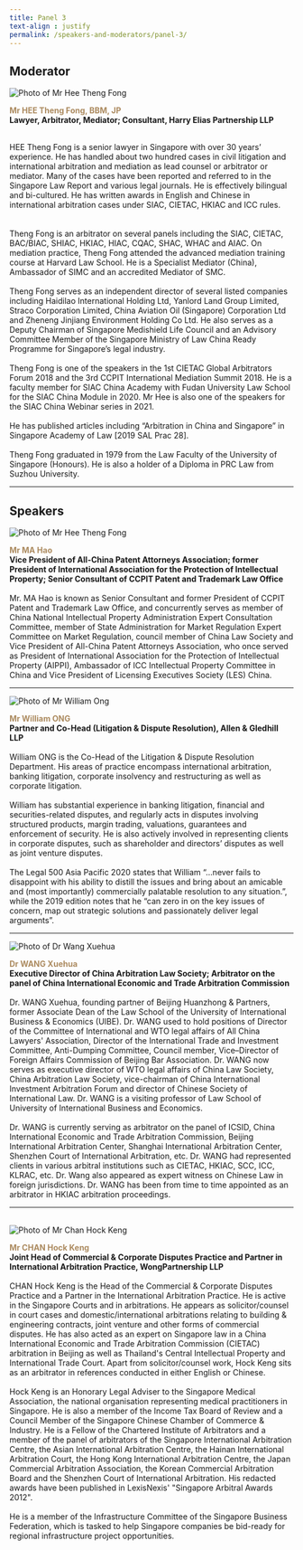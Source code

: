 ```yaml
---
title: Panel 3
text-align : justify
permalink: /speakers-and-moderators/panel-3/
---
```

<style> 
.content img {
  max-width: 200px;
  margin-left: 0;
}

.speaker-name {
  color: #AC8B60;
}
</style>

## Moderator
<div class="sgds-container">
  <div class="row is-desktop">
    <div class="col is-10-mobile is-10-tablet is-3-desktop is-3-widescreen is-3-fullhd">
    <img src="/images/speakers-panel 3-Hee Theng Fong2.png" alt="Photo of Mr Hee Theng Fong"> 
    </div>
    <div class="col">
      <p>
      <b class="speaker-name">Mr HEE Theng Fong, BBM, JP</b><br>
   <b>Lawyer, Arbitrator, Mediator; Consultant, Harry Elias Partnership LLP<br> <br></b>

HEE Theng Fong is a senior lawyer in Singapore with over 30 years’ experience. He has handled about two hundred cases in civil litigation and international arbitration and mediation as lead counsel or arbitrator or mediator. Many of the cases have been reported and referred to in the Singapore Law Report and various legal journals. He is effectively bilingual and bi-cultured. He has written awards in English and Chinese in international arbitration cases under SIAC, CIETAC, HKIAC and ICC rules. <br> <br>  
        Theng Fong is an arbitrator on several panels including the SIAC, CIETAC, BAC/BIAC, SHIAC, HKIAC, HIAC, CQAC, SHAC, WHAC and AIAC. On mediation practice, Theng Fong attended the advanced mediation training course at Harvard Law School. He is a Specialist Mediator (China), Ambassador of SIMC and an accredited Mediator of SMC.   <br> <br>
        Theng Fong serves as an independent director of several listed companies including Haidilao International Holding Ltd, Yanlord Land Group Limited, Straco Corporation Limited, China Aviation Oil (Singapore) Corporation Ltd and Zheneng Jinjiang Environment Holding Co Ltd. He also serves as a Deputy Chairman of Singapore Medishield Life Council and an Advisory Committee Member of the Singapore Ministry of Law China Ready Programme for Singapore’s legal industry.   <br> <br>
        Theng Fong is one of the speakers in the 1st CIETAC Global Arbitrators Forum 2018 and the 3rd CCPIT International Mediation Summit 2018. He is a faculty member for SIAC China Academy with Fudan University Law School for the SIAC China Module in 2020. Mr Hee is also one of the speakers for the SIAC China Webinar series in 2021.   <br> <br>
        He has published articles including “Arbitration in China and Singapore” in Singapore Academy of Law [2019 SAL Prac 28].   <br> <br>
        Theng Fong graduated in 1979 from the Law Faculty of the University of Singapore (Honours). He is also a holder of a Diploma in PRC Law from Suzhou University.  
      </p>
   </div>
  </div> 
</div>
<hr>

## Speakers
<div class="sgds-container">
  <div class="row is-desktop">
    <div class="col is-10-mobile is-10-tablet is-3-desktop is-3-widescreen is-3-fullhd">
    <img src="/images/speakers-panel 3-ma hao.jpg" alt="Photo of Mr Hee Theng Fong"> 
    </div>
    <div class="col">
      <p>
      <b class="speaker-name">Mr MA Hao</b><br>
   <b>Vice President of All-China Patent Attorneys Association; former President of International Association for the Protection of Intellectual Property; Senior Consultant of CCPIT Patent and Trademark Law Office<br> <br></b>
Mr. MA Hao is known as Senior Consultant and former President of CCPIT Patent and Trademark Law Office, and concurrently serves as member of China National Intellectual Property Administration Expert Consultation Committee, member of State Administration for Market Regulation Expert Committee on Market Regulation, council member of China Law Society and Vice President of All-China Patent Attorneys Association, who once served as President of International Association for the Protection of Intellectual Property (AIPPI), Ambassador of ICC Intellectual Property Committee in China and Vice President of Licensing Executives Society (LES) China.
      </p>
   </div>
  </div> 
</div>
<hr>
  <div class="row is-desktop">
    <div class="col is-10-mobile is-10-tablet is-3-desktop is-3-widescreen is-3-fullhd">
    <img src="/images/speakers-panel 3-William Ong2.jpg" alt="Photo of Mr William Ong"> 
    </div>
    <div class="col">
      <p>
      <b class="speaker-name">Mr William ONG</b><br>
       <b>Partner and Co-Head (Litigation & Dispute Resolution), Allen & Gledhill LLP<br> <br></b>
       William ONG is the Co-Head of the Litigation & Dispute Resolution Department. His areas of practice encompass international arbitration, banking litigation, corporate insolvency and restructuring as well as corporate litigation.<br> <br>
       William has substantial experience in banking litigation, financial and securities-related disputes, and regularly acts in disputes involving structured products, margin trading, valuations, guarantees and enforcement of security. He is also actively involved in representing clients in corporate disputes, such as shareholder and directors’ disputes as well as joint venture disputes.<br> <br>
      The Legal 500 Asia Pacific 2020 states that William “…never fails to disappoint with his ability to distill the issues and bring about an amicable and (most importantly) commercially palatable resolution to any situation.”, while the 2019 edition notes that he “can zero in on the key issues of concern, map out strategic solutions and passionately deliver legal arguments”.  
      </p>
   </div>
  </div> 
<hr>
  <div class="row is-desktop">
    <div class="col is-10-mobile is-10-tablet is-3-desktop is-3-widescreen is-3-fullhd">
    <img src="/images/speakers-panel 3- wang xuehua.png" alt="Photo of Dr Wang Xuehua"> 
    </div>
    <div class="col">
      <p>
      <b class="speaker-name">Dr WANG Xuehua</b><br>
       <b>Executive Director of China Arbitration Law Society; Arbitrator on the panel of China International Economic and Trade Arbitration Commission<br> <br></b>
Dr. WANG Xuehua, founding partner of Beijing Huanzhong & Partners, former Associate Dean of the Law School of the University of International Business & Economics (UIBE). Dr. WANG used to hold positions of Director of the Committee of International and WTO legal affairs of All China Lawyers' Association, Director of the International Trade and Investment Committee, Anti-Dumping Committee, Council member, Vice–Director of Foreign Affairs Commission of Beijing Bar Association. Dr. WANG now serves as executive director of WTO legal affairs of China Law Society, China Arbitration Law Society, vice-chairman of China International Investment Arbitration Forum and director of Chinese Society of International Law. Dr. WANG is a visiting professor of Law School of University of International Business and Economics.<br> <br>
Dr. WANG is currently serving as arbitrator on the panel of ICSID, China International Economic and Trade Arbitration Commission, Beijing International Arbitration Center, Shanghai International Arbitration Center, Shenzhen Court of International Arbitration, etc. Dr. WANG had represented clients in various arbitral institutions such as CIETAC, HKIAC, SCC, ICC, KLRAC, etc. Dr. Wang also appeared as expert witness on Chinese Law in foreign jurisdictions. Dr. WANG has been from time to time appointed as an arbitrator in HKIAC arbitration proceedings. 
      </p>
   </div>
  </div> 
<hr>
<br>
<div class="row is-desktop">
    <div class="col is-10-mobile is-10-tablet is-3-desktop is-3-widescreen is-3-fullhd">
    <img src="/images/speakers-panel 3-Chan Hock Keng2.jpg" alt="Photo of Mr Chan Hock Keng"> 
    </div>
    <div class="col">
    <p>
    <b class="speaker-name">Mr CHAN Hock Keng</b><br>
    <b>Joint Head of Commercial & Corporate Disputes Practice and Partner in International Arbitration Practice, WongPartnership LLP <br> <br> </b>
    CHAN Hock Keng is the Head of the Commercial & Corporate Disputes Practice and a Partner in the International Arbitration Practice. He is active in the Singapore Courts and in arbitrations. He appears as solicitor/counsel in court cases and domestic/international arbitrations relating to building & engineering contracts, joint venture and other forms of commercial disputes. He has also acted as an expert on Singapore law in a China International Economic and Trade Arbitration Commission (CIETAC) arbitration in Beijing as well as Thailand's Central Intellectual Property and International Trade Court. Apart from solicitor/counsel work, Hock Keng sits as an arbitrator in references conducted in either English or Chinese. <br> <br>
      Hock Keng is an Honorary Legal Adviser to the Singapore Medical Association, the national organisation representing medical practitioners in Singapore. He is also a member of the Income Tax Board of Review and a Council Member of the Singapore Chinese Chamber of Commerce & Industry. He is a Fellow of the Chartered Institute of Arbitrators and a member of the panel of arbitrators of the Singapore International Arbitration Centre, the Asian International Arbitration Centre, the Hainan International Arbitration Court, the Hong Kong International Arbitration Centre, the Japan Commercial Arbitration Association, the Korean Commercial Arbitration Board and the Shenzhen Court of International Arbitration. His redacted awards have been published in LexisNexis' "Singapore Arbitral Awards 2012".<br> <br>
      He is a member of the Infrastructure Committee of the Singapore Business Federation, which is tasked to help Singapore companies be bid-ready for regional infrastructure project opportunities.
    </p>
    </div>
  </div>

   
